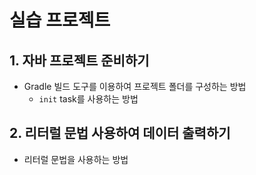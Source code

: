 # 실습 프로젝트

## 1. 자바 프로젝트 준비하기

- Gradle 빌드 도구를 이용하여 프로젝트 폴더를 구성하는 방법
  -  `init` task를 사용하는 방법


## 2. 리터럴 문법 사용하여 데이터 출력하기

- 리터럴 문법을 사용하는 방법

